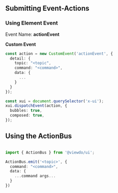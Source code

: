 ## Submitting Event-Actions

### Using Element Event

Event Name: **actionEvent**

**Custom Event**

```typescript
const action = new CustomEvent('actionEvent', {
  detail: {
    topic: "<topic",
    command: "<command>",
    data: {
      ...
    }
  }
});

const xui = document.querySelector('x-ui');
xui.dispatchEvent(action, {
  bubbles: true,
  composed: true,
});

```

## Using the ActionBus

```typescript

import { ActionBus } from '@viewdo/ui';

ActionBus.emit('<topic>', {
  command: "<command>",
  data: {
    ...command args...
  }
})

```
